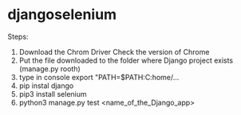 # djangoselenium

Steps:

1. Download the Chrom Driver Check the version of Chrome
2. Put the file downloaded to the folder where Django project exists (manage.py rooth)
3. type in console export "PATH=$PATH:C:home/...
4. pip instal django
5. pip3 install selenium
6. python3 manage.py test <name_of_the_Django_app> 

